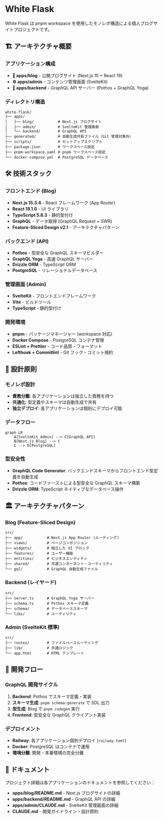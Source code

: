 # White Flask

White Flask は pnpm workspace を使用したモノレポ構造による個人ブログサイトプロジェクトです。

## 🏗️ アーキテクチャ概要

### アプリケーション構成

- **📝 apps/blog** - 公開ブログサイト (Next.js 15 + React 19)
- **⚙️ apps/admin** - コンテンツ管理画面 (SvelteKit)
- **🚀 apps/backend** - GraphQL API サーバー (Pothos + GraphQL Yoga)

### ディレクトリ構造

```
white-flask/
├── apps/
│   ├── blog/           # Next.js ブログサイト
│   ├── admin/          # SvelteKit 管理画面
│   └── backend/        # GraphQL API
├── generated/          # 自動生成共有ファイル（Git 管理対象外）
├── scripts/            # セットアップスクリプト
├── package.json        # ワークスペース設定
├── pnpm-workspace.yaml # pnpm ワークスペース設定
└── docker-compose.yml  # PostgreSQL データベース
```

## 🛠️ 技術スタック

### フロントエンド (Blog)

- **Next.js 15.3.4** - React フレームワーク (App Router)
- **React 19.1.0** - UI ライブラリ
- **TypeScript 5.8.3** - 静的型付け
- **GraphQL** - データ取得 (GraphQL Request + SWR)
- **Feature-Sliced Design v2.1** - アーキテクチャパターン

### バックエンド (API)

- **Pothos** - 型安全な GraphQL スキーマビルダー
- **GraphQL Yoga** - 高速 GraphQL サーバー
- **Drizzle ORM** - TypeScript ORM
- **PostgreSQL** - リレーショナルデータベース

### 管理画面 (Admin)

- **SvelteKit** - フロントエンドフレームワーク
- **Vite** - ビルドツール
- **TypeScript** - 静的型付け

### 開発環境

- **pnpm** - パッケージマネージャー (workspace 対応)
- **Docker Compose** - PostgreSQL コンテナ管理
- **ESLint + Prettier** - コード品質・フォーマット
- **Lefthook + Commitlint** - Git フック・コミット規約

## 🎯 設計原則

### モノレポ設計

- **責務分離**: 各アプリケーションは独立した責務を持つ
- **共通化**: 型定義やスキーマは自動生成で共有
- **独立デプロイ**: 各アプリケーションは個別にデプロイ可能

### データフロー

```mermaid
graph LR
    A[SvelteKit Admin] --> C[GraphQL API]
    B[Next.js Blog] --> C
    C --> D[PostgreSQL]
```

### 型安全性

- **GraphQL Code Generator**: バックエンドスキーマからフロントエンド型定義を自動生成
- **Pothos**: コードファーストによる型安全な GraphQL スキーマ構築
- **Drizzle ORM**: TypeScript ネイティブなデータベース操作

## 🏛️ アーキテクチャパターン

### Blog (Feature-Sliced Design)

```
src/
├── app/           # Next.js App Router (ルーティング)
├── views/         # ページコンポジション
├── widgets/       # 独立した UI ブロック
├── features/      # ユーザー機能
├── entities/      # ビジネスエンティティ
├── shared/        # 共通コンポーネント・ユーティリティ
└── gql/           # GraphQL 自動生成ファイル
```

### Backend (レイヤード)

```
src/
├── server.ts      # GraphQL Yoga サーバー
├── schema.ts      # Pothos スキーマ定義
├── schema/        # データベーススキーマ
└── libs/          # ユーティリティ
```

### Admin (SvelteKit 標準)

```
src/
├── routes/        # ファイルベースルーティング
├── lib/           # 共通ロジック
└── app.html       # HTML テンプレート
```

## 🔄 開発フロー

### GraphQL 開発サイクル

1. **Backend**: Pothos でスキーマ定義・実装
2. **スキーマ生成**: `pnpm schema:generate` で SDL 出力
3. **型生成**: Blog で `pnpm codegen` 実行
4. **Frontend**: 型安全な GraphQL クライアント実装

### デプロイメント

- **Railway**: 各アプリケーション個別デプロイ (`railway.toml`)
- **Docker**: PostgreSQL はコンテナで運用
- **環境分離**: 開発・本番環境の完全分離

## 📖 ドキュメント

プロジェクト詳細は各アプリケーションのドキュメントを参照してください：

- **apps/blog/README.md** - Next.js ブログサイトの詳細
- **apps/backend/README.md** - GraphQL API の詳細
- **apps/admin/CLAUDE.md** - SvelteKit 管理画面の詳細
- **CLAUDE.md** - 開発ガイドライン・設計原則
